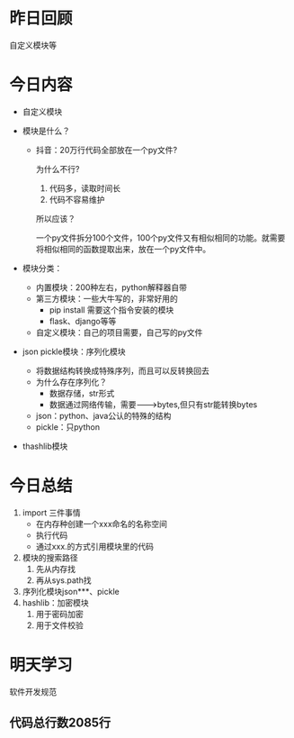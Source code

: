 # 昨日回顾

自定义模块等

# 今日内容

+ 自定义模块

+ 模块是什么？

  + 抖音：20万行代码全部放在一个py文件?

    为什么不行?

    1. 代码多，读取时间长
    2. 代码不容易维护

    所以应该？

    一个py文件拆分100个文件，100个py文件又有相似相同的功能。就需要将相似相同的函数提取出来，放在一个py文件中。

+ 模块分类：

  + 内置模块：200种左右，python解释器自带
  + 第三方模块：一些大牛写的，非常好用的
    + pip install 需要这个指令安装的模块
    + flask、django等等
  + 自定义模块：自己的项目需要，自己写的py文件

+ json pickle模块：序列化模块

  + 将数据结构转换成特殊序列，而且可以反转换回去
  + 为什么存在序列化？
    + 数据存储，str形式
    + 数据通过网络传输，需要--->bytes,但只有str能转换bytes
  + json：python、java公认的特殊的结构
  + pickle：只python

+ thashlib模块

# 今日总结

1. import 三件事情
   + 在内存种创建一个xxx命名的名称空间
   + 执行代码
   + 通过xxx.的方式引用模块里的代码
2. 模块的搜索路径
   1. 先从内存找
   2. 再从sys.path找
3. 序列化模块json***、pickle
4. hashlib：加密模块
   1. 用于密码加密
   2. 用于文件校验

# 明天学习

软件开发规范

## 代码总行数2085行
